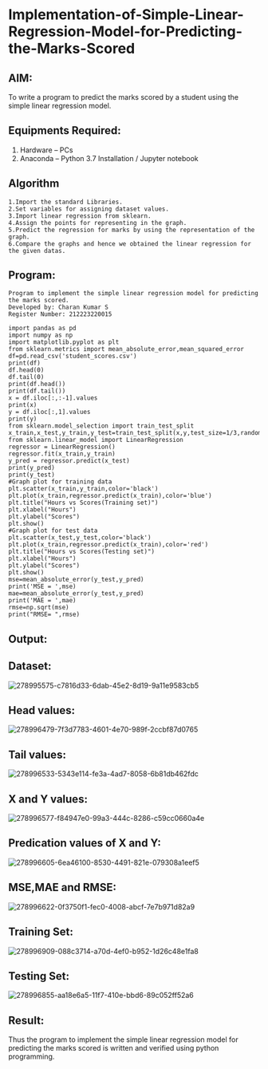 # Implementation-of-Simple-Linear-Regression-Model-for-Predicting-the-Marks-Scored

## AIM:
To write a program to predict the marks scored by a student using the simple linear regression model.

## Equipments Required:
1. Hardware – PCs
2. Anaconda – Python 3.7 Installation / Jupyter notebook

## Algorithm
```
1.Import the standard Libraries.
2.Set variables for assigning dataset values.
3.Import linear regression from sklearn.
4.Assign the points for representing in the graph. 
5.Predict the regression for marks by using the representation of the graph. 
6.Compare the graphs and hence we obtained the linear regression for the given datas.
```
## Program:
```
Program to implement the simple linear regression model for predicting the marks scored.
Developed by: Charan Kumar S
Register Number: 212223220015

import pandas as pd
import numpy as np
import matplotlib.pyplot as plt
from sklearn.metrics import mean_absolute_error,mean_squared_error
df=pd.read_csv('student_scores.csv')
print(df)
df.head(0)
df.tail(0)
print(df.head())
print(df.tail())
x = df.iloc[:,:-1].values
print(x)
y = df.iloc[:,1].values
print(y)
from sklearn.model_selection import train_test_split
x_train,x_test,y_train,y_test=train_test_split(x,y,test_size=1/3,random_state=0)
from sklearn.linear_model import LinearRegression
regressor = LinearRegression()
regressor.fit(x_train,y_train)
y_pred = regressor.predict(x_test)
print(y_pred)
print(y_test)
#Graph plot for training data
plt.scatter(x_train,y_train,color='black')
plt.plot(x_train,regressor.predict(x_train),color='blue')
plt.title("Hours vs Scores(Training set)")
plt.xlabel("Hours")
plt.ylabel("Scores")
plt.show()
#Graph plot for test data
plt.scatter(x_test,y_test,color='black')
plt.plot(x_train,regressor.predict(x_train),color='red')
plt.title("Hours vs Scores(Testing set)")
plt.xlabel("Hours")
plt.ylabel("Scores")
plt.show()
mse=mean_absolute_error(y_test,y_pred)
print('MSE = ',mse)
mae=mean_absolute_error(y_test,y_pred)
print('MAE = ',mae)
rmse=np.sqrt(mse)
print("RMSE= ",rmse)
```

## Output:

## Dataset:

![278995575-c7816d33-6dab-45e2-8d19-9a11e9583cb5](https://github.com/cherryscharan/Implementation-of-Simple-Linear-Regression-Model-for-Predicting-the-Marks-Scored/assets/146930617/77f02a64-78ed-4399-9259-689112602f13)

## Head values:

![278996479-7f3d7783-4601-4e70-989f-2ccbf87d0765](https://github.com/cherryscharan/Implementation-of-Simple-Linear-Regression-Model-for-Predicting-the-Marks-Scored/assets/146930617/2228870b-adf9-4236-bf2a-f93acbc08937)

## Tail values:

![278996533-5343e114-fe3a-4ad7-8058-6b81db462fdc](https://github.com/cherryscharan/Implementation-of-Simple-Linear-Regression-Model-for-Predicting-the-Marks-Scored/assets/146930617/0e784047-1170-45a3-bd22-43cd181fff54)

## X and Y values:

![278996577-f84947e0-99a3-444c-8286-c59cc0660a4e](https://github.com/cherryscharan/Implementation-of-Simple-Linear-Regression-Model-for-Predicting-the-Marks-Scored/assets/146930617/a972a1b3-dcc7-47a8-864c-5bf42cf65a47)

## Predication values of X and Y:

![278996605-6ea46100-8530-4491-821e-079308a1eef5](https://github.com/cherryscharan/Implementation-of-Simple-Linear-Regression-Model-for-Predicting-the-Marks-Scored/assets/146930617/3f2f6b09-9e82-4dcc-84fa-392a8e05569f)

## MSE,MAE and RMSE:

![278996622-0f3750f1-fec0-4008-abcf-7e7b971d82a9](https://github.com/cherryscharan/Implementation-of-Simple-Linear-Regression-Model-for-Predicting-the-Marks-Scored/assets/146930617/1829f39a-a952-4061-8bc3-4f87430672c9)

## Training Set:

![278996909-088c3714-a70d-4ef0-b952-1d26c48e1fa8](https://github.com/cherryscharan/Implementation-of-Simple-Linear-Regression-Model-for-Predicting-the-Marks-Scored/assets/146930617/7ef0574c-8a40-4ac3-8d7a-8f8395ea02fa)

## Testing Set:

![278996855-aa18e6a5-11f7-410e-bbd6-89c052ff52a6](https://github.com/cherryscharan/Implementation-of-Simple-Linear-Regression-Model-for-Predicting-the-Marks-Scored/assets/146930617/2a3f0b60-a2bb-4604-be0e-2cb6770e9d81)

## Result:
Thus the program to implement the simple linear regression model for predicting the marks scored is written and verified using python programming.

